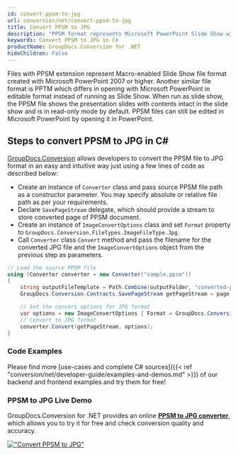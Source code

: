 ```yaml
---
id: convert-ppsm-to-jpg
url: conversion/net/convert-ppsm-to-jpg
title: Convert PPSM to JPG
description: "PPSM format represents Microsoft PowerPoint Slide Show with .ppsm extension. Learn how to convert PPSM to JPG file programmatically in C# language using GroupDocs.Conversion for .NET library."
keywords: Convert PPSM to JPG in C#
productName: GroupDocs.Conversion for .NET
hideChildren: False
---
```


Files with PPSM extension represent Macro-enabled Slide Show file format created with Microsoft PowerPoint 2007 or higher. Another similar file format is PPTM which differs in opening with Microsoft PowerPoint in editable format instead of running as Slide Show. When run as slide show, the PPSM file shows the presentation slides with contents intact in the slide show and is in read-only mode by default. PPSM files can still be edited in Microsoft PowerPoint by opening it in PowerPoint.

## Steps to convert PPSM to JPG in C#

[GroupDocs.Conversion](https://products.groupdocs.com/conversion/net) allows developers to convert the PPSM file to JPG format in an easy and intuitive way just using a few lines of code as described below:

* Create an instance of `Converter` class and pass source PPSM file path as a constructor parameter. You may specify absolute or relative file path as per your requirements. 
* Declare `SavePageStream` delegate, which should provide a stream to store converted page of PPSM document.
* Create an instance of `ImageConvertOptions` class and set `Format` property to `GroupDocs.Conversion.FileTypes.ImageFileType.Jpg`.
* Call `Converter` class `Convert` method and pass the filename for the converted JPG file and the `ImageConvertOptions` object from the previous step as parameters.

```csharp
// Load the source PPSM file
using (Converter converter = new Converter("sample.ppsm"))
{
    string outputFileTemplate = Path.Combine(outputFolder, "converted-page-{0}.jpg");
    GroupDocs.Conversion.Contracts.SavePageStream getPageStream = page => new FileStream(string.Format(outputFileTemplate, page), FileMode.Create);

    // Set the convert options for JPG format
    var options = new ImageConvertOptions { Format = GroupDocs.Conversion.FileTypes.ImageFileType.Jpg };   
    // Convert to JPG format
    converter.Convert(getPageStream, options);
}
```

### Code Examples

Please find more [use-cases and complete C# sources]({{< ref "conversion/net/developer-guide/examples-and-demos.md" >}}) of our backend and frontend examples and try them for free!

### PPSM to JPG Live Demo

GroupDocs.Conversion for .NET provides an online [**PPSM to JPG converter**](https://products.groupdocs.app/conversion/ppsm-to-jpg), which allows you to try it for free and check conversion quality and accuracy.

[!["Convert PPSM to JPG"](conversion/net/images/convert-to-jpg/convert-ppsm-to-jpg.png)](https://products.groupdocs.app/conversion/ppsm-to-jpg)